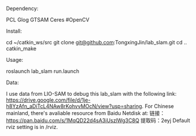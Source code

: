 Dependency:

PCL
Glog
GTSAM
Ceres
#OpenCV


Install:

cd ~/catkin_ws/src
git clone git@github.com:TongxingJin/lab_slam.git
cd ..
catkin_make


Usage:

roslaunch lab_slam run.launch


Data:

I use data from LIO-SAM to debug this lab_slam with the following link:
https://drive.google.com/file/d/1je-h8YzAfn_aDiTcL4NAw8rKohvvMOcN/view?usp=sharing.
For Chinese mainland, there's avaliable resource from Baidu Netdisk at:
链接：https://pan.baidu.com/s/1MqQD22d4sA3iUszlWg3C8Q 提取码：2eyj
Default rviz setting is in /rviz.